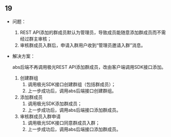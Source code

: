 ## 19

- 问题：
  1. REST API添加的群成员默认为管理员，导致成员能随意添加群成员而不需经过群主审核；
  2. 审核群成员入群后，申请入群用户收到“管理员邀请入群”消息。


- 解决方案：

  abs后端不再调用极光REST API添加群成员，改由客户端调用SDK接口添加。

  1. 创建群组
     1. 调用极光SDK接口创建群组（包括群成员）；
     2. 上一步成功后，调用abs后端接口创建群组。
  2. 添加群成员
     1. 调用极光SDK添加群成员；
     2. 上一步成功后，调用abs后端接口添加群成员。
  3. 审核群成员入群申请
     1. 调用极光SDK接口同意群成员入群；
     2. 上一步成功后，调用abs后端接口添加群成员。

